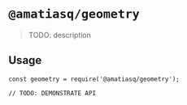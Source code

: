 # `@amatiasq/geometry`

> TODO: description

## Usage

```
const geometry = require('@amatiasq/geometry');

// TODO: DEMONSTRATE API
```
